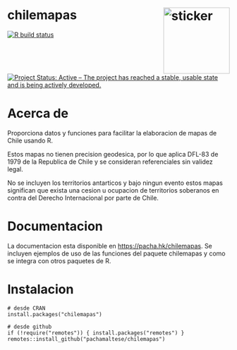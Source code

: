 # chilemapas <img src="https://pachamaltese.github.io/chilemapas/hexicon.svg" width=150 align="right" alt="sticker"/>

<!-- badges: start -->
[![R build status](https://github.com/pachamaltese/chilemapas/workflows/R-CMD-check/badge.svg)](https://github.com/pachamaltese/chilemapas/actions?workflow=R-CMD-check)
[![Project Status: Active – The project has reached a stable, usable state and is being actively developed.](https://www.repostatus.org/badges/latest/active.svg)](https://www.repostatus.org/#active)
<!-- badges: end -->

# Acerca de

Proporciona datos y funciones para facilitar la elaboracion de mapas de Chile usando R.

Estos mapas no  tienen precision geodesica, por lo que aplica DFL-83 de 1979 de la Republica
de Chile y se consideran referenciales sin validez legal.

No se incluyen los territorios antarticos y bajo ningun evento estos mapas
significan que exista una cesion u ocupacion de territorios soberanos en
contra del Derecho Internacional por parte de Chile.

# Documentacion

La documentacion esta disponible en https://pacha.hk/chilemapas. Se incluyen ejemplos
de uso de las funciones del paquete chilemapas y como se integra con otros paquetes de R.

# Instalacion

```
# desde CRAN
install.packages("chilemapas")

# desde github
if (!require("remotes")) { install.packages("remotes") }
remotes::install_github("pachamaltese/chilemapas")
```
